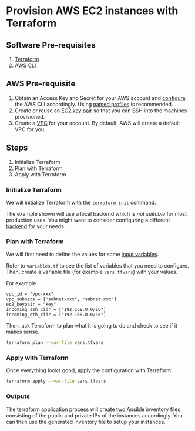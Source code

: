 # Provision AWS EC2 instances with Terraform

## Software Pre-requisites

1. [Terraform](https://www.terraform.io/)
1. [AWS CLI](https://aws.amazon.com/cli/)

## AWS Pre-requisite

1. Obtain an Access Key and Secret for your AWS account and [configure](https://docs.aws.amazon.com/cli/latest/userguide/cli-chap-getting-started.html) the AWS CLI accordingly. Using [named profiles](https://docs.aws.amazon.com/cli/latest/userguide/cli-multiple-profiles.html) is recommended.
1. Create or reuse an [EC2 key pair](https://docs.aws.amazon.com/AWSEC2/latest/UserGuide/ec2-key-pairs.html) so that you can SSH into the machines provisioned.
1. Create a [VPC](https://docs.aws.amazon.com/AmazonVPC/latest/UserGuide/VPC_Introduction.html) for your account. By default, AWS will create a default VPC for you.

## Steps

1. Initialize Terraform
1. Plan with Terraform
1. Apply with Terraform

### Initialize Terraform

We will initialize Terraform with the [`terraform init`](https://www.terraform.io/docs/commands/init.html) command.

The example shown will use a local backend which is _not suitable_ for most production uses. You
might want to consider configuring a different
[backend](https://www.terraform.io/docs/backends/index.html) for your needs.

### Plan with Terraform

We will first need to define the values for some [input variables](https://www.terraform.io/intro/getting-started/variables.html).

Refer to `variables.tf` to see the list of variables that you need to configure. Then, create a
variable file (for example `vars.tfvars`) with your values.

For example

```hcl
vpc_id = "vpc-xxx"
vpc_subnets = ["subnet-xxx", "subnet-xxx"]
ec2_keypair = "key"
incoming_ssh_cidr = ["192.168.0.0/16"]
incoming_eth_cidr = ["192.168.0.0/16"]
```

Then, ask Terraform to plan what it is going to do and check to see if it makes sense.

```bash
terraform plan --var-file vars.tfvars
```

### Apply with Terraform

Once everything looks good, apply the configuration with Terraform:

```bash
terraform apply --var-file vars.tfvars
```

### Outputs

The terraform application process will create two Ansible inventory files consisting of the public
and private IPs of the instances accordingly. You can then use the generated inventory file
to setup your instances.
